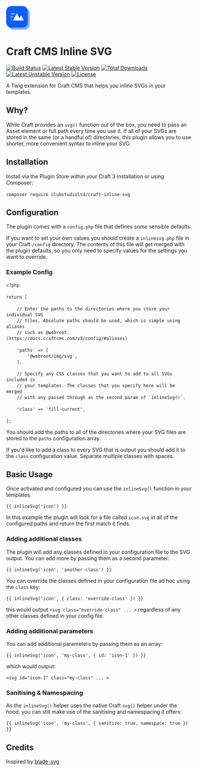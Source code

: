 <img src="./src/icon.svg" width="64">

# Craft CMS Inline SVG
[![Build Status](https://travis-ci.com/clubstudioltd/craft-inline-svg.svg?branch=master)](https://travis-ci.com/clubstudioltd/craft-inline-svg)
[![Latest Stable Version](https://poser.pugx.org/clubstudioltd/craft-inline-svg/v/stable)](https://packagist.org/packages/clubstudioltd/craft-inline-svg)
[![Total Downloads](https://poser.pugx.org/clubstudioltd/craft-inline-svg/downloads)](https://packagist.org/packages/clubstudioltd/craft-inline-svg)
[![Latest Unstable Version](https://poser.pugx.org/clubstudioltd/craft-inline-svg/v/unstable)](https://packagist.org/packages/clubstudioltd/craft-inline-svg)
[![License](https://poser.pugx.org/clubstudioltd/craft-inline-svg/license)](https://packagist.org/packages/clubstudioltd/craft-inline-svg)

A Twig extension for Craft CMS that helps you inline SVGs in your templates.

## Why?
While Craft provides an `svg()` function out of the box, you need to pass an Asset element or full path every time you use it. If all of your SVGs are stored in the same (or a handful of) directories, this plugin allows you to use shorter, more convenient syntax to inline your SVG.

## Installation
Install via the Plugin Store within your Craft 3 installation or using Composer:

```composer require clubstudioltd/craft-inline-svg```

## Configuration
The plugin comes with a `config.php` file that defines some sensible defaults.

If you want to set your own values you should create a `inlinesvg.php` file in your Craft `/config` directory. The contents of this file will get merged with the plugin defaults, so you only need to specify values for the settings you want to override.

### Example Config

```
<?php

return [

    // Enter the paths to the directories where you store your individual SVG
    // files. Absolute paths should be used, which is simple using aliases
    // such as @webroot. (https://docs.craftcms.com/v3/config/#aliases)

    'paths' => [
        '@webroot/img/svg',
    ],

    // Specify any CSS classes that you want to add to all SVGs included in
    // your templates. The classes that you specify here will be merged
    // with any passed through as the second param of `inlineSvg()`.

    'class' => 'fill-current',

];

```

You should add the paths to all of the directories where your SVG files are stored to the `paths` configuration array.

If you'd like to add a class to every SVG that is output you should add it to the `class` configuration value. Separate multiple classes with spaces.

## Basic Usage

Once activated and configured you can use the `inlineSvg()` function in your templates.

```
{{ inlineSvg('icon') }}
```

In this example the plugin will look for a file called `icon.svg` in all of the configured paths and return the first match it finds.

### Adding additional classes

The plugin will add any classes defined in your configuration file to the SVG output. You can add more by passing them as a second parameter:

```
{{ inlineSvg('icon', 'another-class') }}
```

You can override the classes defined in your configuration file ad hoc using the `class` key:

```
{{ inlineSvg('icon', { class: 'override-class' }) }}
```

this would output `<svg class="override-class" ... >` regardless of any other classes defined in your config file.

### Adding additional parameters

You can add additional parameters by passing them as an array:

```
{{ inlineSvg('icon', 'my-class', { id: 'icon-1' }) }}
```

which would output:

```
<svg id="icon-1" class="my-class" ... >
```

### Sanitising & Namespacing

As the `inlineSvg()` helper uses the native Craft `svg()` helper under the hood, you can still make use of the sanitising and namespacing it offers:

```
{{ inlineSvg('icon', 'my-class', { sanitize: true, namespace: true }) }}
```

## Credits

Inspired by [blade-svg](https://github.com/adamwathan/blade-svg)

